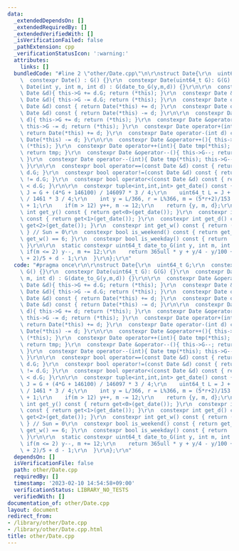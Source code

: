 ```yaml
---
data:
  _extendedDependsOn: []
  _extendedRequiredBy: []
  _extendedVerifiedWith: []
  _isVerificationFailed: false
  _pathExtension: cpp
  _verificationStatusIcon: ':warning:'
  attributes:
    links: []
  bundledCode: "#line 2 \"other/Date.cpp\"\n\r\nstruct Date{\r\n  uint64_t G;\r\n\
    \  constexpr Date() : G() {}\r\n  constexpr Date(uint64_t G): G(G) {}\r\n  constexpr\
    \ Date(int y, int m, int d) : G(date_to_G(y,m,d)) {}\r\n\r\n  constexpr Date &operator+=(const\
    \ Date &d){ this->G += d.G; return (*this); }\r\n  constexpr Date &operator-=(const\
    \ Date &d){ this->G -= d.G; return (*this); }\r\n  constexpr Date operator+(const\
    \ Date &d) const { return Date(*this) += d; }\r\n  constexpr Date operator-(const\
    \ Date &d) const { return Date(*this) -= d; }\r\n\r\n  constexpr Date &operator+=(int\
    \ d){ this->G += d; return (*this); }\r\n  constexpr Date &operator-=(int d){\
    \ this->G -= d; return (*this); }\r\n  constexpr Date operator+(int d) const {\
    \ return Date(*this) += d; }\r\n  constexpr Date operator-(int d) const { return\
    \ Date(*this) -= d; }\r\n\r\n  constexpr Date &operator++(){ this->G++; return\
    \ (*this); }\r\n  constexpr Date operator++(int){ Date tmp(*this); this->G++;\
    \ return tmp; }\r\n  constexpr Date &operator--(){ this->G--; return (*this);\
    \ }\r\n  constexpr Date operator--(int){ Date tmp(*this); this->G--; return tmp;\
    \ }\r\n\r\n  constexpr bool operator==(const Date &d) const { return this->G ==\
    \ d.G; }\r\n  constexpr bool operator!=(const Date &d) const { return this->G\
    \ != d.G; }\r\n  constexpr bool operator<(const Date &d) const { return this->G\
    \ < d.G; }\r\n\r\n  constexpr tuple<int,int,int> get_date() const {\r\n    uint64_t\
    \ J = G + (4*G + 146100) / 146097 * 3 / 4;\r\n    uint64_t L = J + (4*J + 1464)\
    \ / 1461 * 3 / 4;\r\n    int y = L/366, r = L%366, m = (5*r+2)/153 + 3, d = (5*r+2)%153/5\
    \ + 1;\r\n    if(m > 12) y++, m -= 12;\r\n    return {y, m, d};\r\n  }\r\n  constexpr\
    \ int get_y() const { return get<0>(get_date()); }\r\n  constexpr int get_m()\
    \ const { return get<1>(get_date()); }\r\n  constexpr int get_d() const { return\
    \ get<2>(get_date()); }\r\n  constexpr int get_w() const { return (G + 3) % 7;\
    \ } // Sun = 0\r\n  constexpr bool is_weekend() const { return get_w() == 0 ||\
    \ get_w() == 6; }\r\n  constexpr bool is_weekday() const { return !is_weekend();\
    \ }\r\n\r\n  static constexpr uint64_t date_to_G(int y, int m, int d){\r\n   \
    \ if(m <= 2) y--, m += 12;\r\n    return 365ull * y + y/4 - y/100 + y/400 + (153*(m-3)\
    \ + 2)/5 + d - 1;\r\n  }\r\n};\r\n"
  code: "#pragma once\r\n\r\nstruct Date{\r\n  uint64_t G;\r\n  constexpr Date() :\
    \ G() {}\r\n  constexpr Date(uint64_t G): G(G) {}\r\n  constexpr Date(int y, int\
    \ m, int d) : G(date_to_G(y,m,d)) {}\r\n\r\n  constexpr Date &operator+=(const\
    \ Date &d){ this->G += d.G; return (*this); }\r\n  constexpr Date &operator-=(const\
    \ Date &d){ this->G -= d.G; return (*this); }\r\n  constexpr Date operator+(const\
    \ Date &d) const { return Date(*this) += d; }\r\n  constexpr Date operator-(const\
    \ Date &d) const { return Date(*this) -= d; }\r\n\r\n  constexpr Date &operator+=(int\
    \ d){ this->G += d; return (*this); }\r\n  constexpr Date &operator-=(int d){\
    \ this->G -= d; return (*this); }\r\n  constexpr Date operator+(int d) const {\
    \ return Date(*this) += d; }\r\n  constexpr Date operator-(int d) const { return\
    \ Date(*this) -= d; }\r\n\r\n  constexpr Date &operator++(){ this->G++; return\
    \ (*this); }\r\n  constexpr Date operator++(int){ Date tmp(*this); this->G++;\
    \ return tmp; }\r\n  constexpr Date &operator--(){ this->G--; return (*this);\
    \ }\r\n  constexpr Date operator--(int){ Date tmp(*this); this->G--; return tmp;\
    \ }\r\n\r\n  constexpr bool operator==(const Date &d) const { return this->G ==\
    \ d.G; }\r\n  constexpr bool operator!=(const Date &d) const { return this->G\
    \ != d.G; }\r\n  constexpr bool operator<(const Date &d) const { return this->G\
    \ < d.G; }\r\n\r\n  constexpr tuple<int,int,int> get_date() const {\r\n    uint64_t\
    \ J = G + (4*G + 146100) / 146097 * 3 / 4;\r\n    uint64_t L = J + (4*J + 1464)\
    \ / 1461 * 3 / 4;\r\n    int y = L/366, r = L%366, m = (5*r+2)/153 + 3, d = (5*r+2)%153/5\
    \ + 1;\r\n    if(m > 12) y++, m -= 12;\r\n    return {y, m, d};\r\n  }\r\n  constexpr\
    \ int get_y() const { return get<0>(get_date()); }\r\n  constexpr int get_m()\
    \ const { return get<1>(get_date()); }\r\n  constexpr int get_d() const { return\
    \ get<2>(get_date()); }\r\n  constexpr int get_w() const { return (G + 3) % 7;\
    \ } // Sun = 0\r\n  constexpr bool is_weekend() const { return get_w() == 0 ||\
    \ get_w() == 6; }\r\n  constexpr bool is_weekday() const { return !is_weekend();\
    \ }\r\n\r\n  static constexpr uint64_t date_to_G(int y, int m, int d){\r\n   \
    \ if(m <= 2) y--, m += 12;\r\n    return 365ull * y + y/4 - y/100 + y/400 + (153*(m-3)\
    \ + 2)/5 + d - 1;\r\n  }\r\n};\r\n"
  dependsOn: []
  isVerificationFile: false
  path: other/Date.cpp
  requiredBy: []
  timestamp: '2023-02-10 14:54:58+09:00'
  verificationStatus: LIBRARY_NO_TESTS
  verifiedWith: []
documentation_of: other/Date.cpp
layout: document
redirect_from:
- /library/other/Date.cpp
- /library/other/Date.cpp.html
title: other/Date.cpp
---
```


